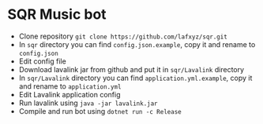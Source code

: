 # SQR Music bot

- Clone repository `git clone https://github.com/lafxyz/sqr.git`
- In `sqr` directory you can find `config.json.example`, copy it and rename to `config.json`
- Edit config file
- Download lavalink jar from github and put it in `sqr/Lavalink` directory
- In `sqr/Lavalink` directory you can find `application.yml.example`, copy it and rename to `application.yml`
- Edit Lavalink application config
- Run lavalink using `java -jar lavalink.jar`
- Compile and run bot using `dotnet run -c Release`